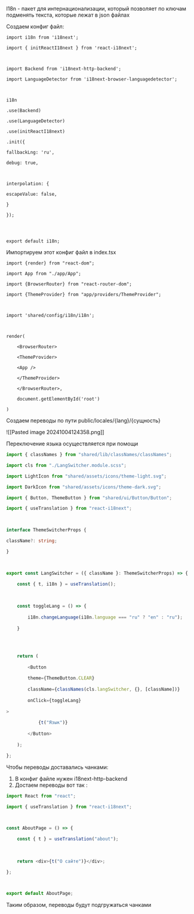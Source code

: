 I18n - пакет для интернационализации, который позволяет по ключам подменять текста, которые лежат в json файлах

Создаем конфиг файл:
```
import i18n from 'i18next';

import { initReactI18next } from 'react-i18next';

  

import Backend from 'i18next-http-backend';

import LanguageDetector from 'i18next-browser-languagedetector';

  

i18n

.use(Backend)

.use(LanguageDetector)

.use(initReactI18next)

.init({

fallbackLng: 'ru',

debug: true,

  

interpolation: {

escapeValue: false,

}

});

  
  

export default i18n;
```

Импортируем этот конфиг файл в index.tsx

```
import {render} from "react-dom";

import App from "./app/App";

import {BrowserRouter} from "react-router-dom";

import {ThemeProvider} from "app/providers/ThemeProvider";

  

import 'shared/config/i18n/i18n';

  

render(

	<BrowserRouter>
	
	<ThemeProvider>
	
	<App />
	
	</ThemeProvider>
	
	</BrowserRouter>,
	
	document.getElementById('root')

)
```

Создаем переводы по пути public/locales/{lang}/{сущность}

![[Pasted image 20241004124358.png]]

Переключение языка осуществляется при помощи
```ts
import { classNames } from "shared/lib/classNames/classNames";

import cls from "./LangSwitcher.module.scss";

import LightIcon from "shared/assets/icons/theme-light.svg";

import DarkIcon from "shared/assets/icons/theme-dark.svg";

import { Button, ThemeButton } from "shared/ui/Button/Button";

import { useTranslation } from "react-i18next";

  

interface ThemeSwitcherProps {

className?: string;

}

  

export const LangSwitcher = ({ className }: ThemeSwitcherProps) => {

	const { t, i18n } = useTranslation();
	
	  
	
	const toggleLang = () => {
	
		i18n.changeLanguage(i18n.language === "ru" ? "en" : "ru");
	
	}
	
	  
	  
	
	return (
	
		<Button
		
		theme={ThemeButton.CLEAR}
		
		className={classNames(cls.langSwitcher, {}, [className])}
		
		onClick={toggleLang}
		
>		
		
			{t("Язык")}
		
		</Button>
	
	);

};
```

Чтобы переводы доставались чанками:
1) В конфиг файле нужен i18next-http-backend
2) Достаем переводы вот так :
```ts
import React from "react";

import { useTranslation } from "react-i18next";

  

const AboutPage = () => {

	const { t } = useTranslation("about");
	
	  
	
	return <div>{t("О сайте")}</div>;

};

  

export default AboutPage;
```

Таким образом, переводы будут подгружаться чанками 
